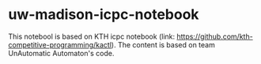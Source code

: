 # uw-madison-icpc-notebook

This notebool is based on KTH icpc notebook (link: https://github.com/kth-competitive-programming/kactl). The content is based on team UnAutomatic Automaton's code.
